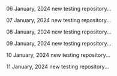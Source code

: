 06 January, 2024
new testing repository...

07 January, 2024
new testing repository...

08 January, 2024
new testing repository...

09 January, 2024
new testing repository...

10 January, 2024
new testing repository...

11 January, 2024
new testing repository...